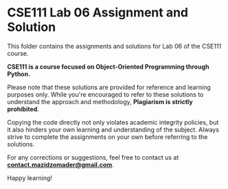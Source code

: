 # CSE111 Lab 06 Assignment and Solution

This folder contains the assignments and solutions for Lab 06 of the CSE111 course. 

**CSE111 is a course focused on Object-Oriented Programming through Python.**

Please note that these solutions are provided for reference and learning purposes only. While you're encouraged to refer to these solutions to understand the approach and methodology, **Plagiarism is strictly prohibited**. 

Copying the code directly not only violates academic integrity policies, but it also hinders your own learning and understanding of the subject. Always strive to complete the assignments on your own before referring to the solutions.

For any corrections or suggestions, feel free to contact us at **contact.mazidzomader@gmail.com**.

Happy learning!
